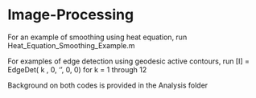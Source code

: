 # Image-Processing
For an example of smoothing using heat equation, run Heat_Equation_Smoothing_Example.m 

For examples of edge detection using geodesic active contours, run 
	[I] = EdgeDet( k , 0, ‘’, 0, 0) for k = 1 through 12

Background on both codes is provided in the Analysis folder
